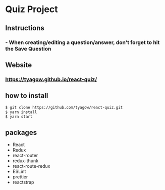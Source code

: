 # Quiz Project

## Instructions

### - When **creating/editing** a **question/answer**, don't forget to hit the **Save Question**

## Website

### https://tyagow.github.io/react-quiz/

## how to install

```bash
$ git clone https://github.com/tyagow/react-quiz.git
$ yarn install
$ yarn start
```

## packages

- React
- Redux
- react-router
- redux-thunk
- react-route-redux
- ESLint
- prettier
- reactstrap
